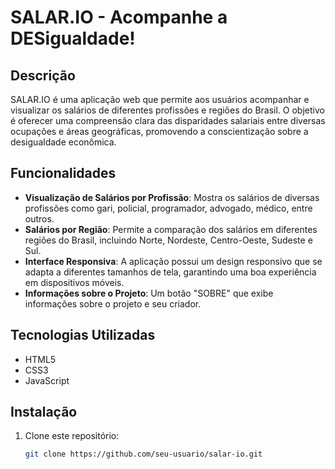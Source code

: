 # SALAR.IO - Acompanhe a DESigualdade!

## Descrição

SALAR.IO é uma aplicação web que permite aos usuários acompanhar e visualizar os salários de diferentes profissões e regiões do Brasil. O objetivo é oferecer uma compreensão clara das disparidades salariais entre diversas ocupações e áreas geográficas, promovendo a conscientização sobre a desigualdade econômica.

## Funcionalidades

- **Visualização de Salários por Profissão**: Mostra os salários de diversas profissões como gari, policial, programador, advogado, médico, entre outros.
- **Salários por Região**: Permite a comparação dos salários em diferentes regiões do Brasil, incluindo Norte, Nordeste, Centro-Oeste, Sudeste e Sul.
- **Interface Responsiva**: A aplicação possui um design responsivo que se adapta a diferentes tamanhos de tela, garantindo uma boa experiência em dispositivos móveis.
- **Informações sobre o Projeto**: Um botão "SOBRE" que exibe informações sobre o projeto e seu criador.

## Tecnologias Utilizadas

- HTML5
- CSS3
- JavaScript

## Instalação

1. Clone este repositório:
   ```bash
   git clone https://github.com/seu-usuario/salar-io.git
